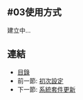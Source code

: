 #03使用方式
---

建立中...

## 連結

   * [目錄](<index.md>)
   * 前一節: [初次設定](<02.02.md>)
   * 下一節: [系統套件更新](<03.01.md>)